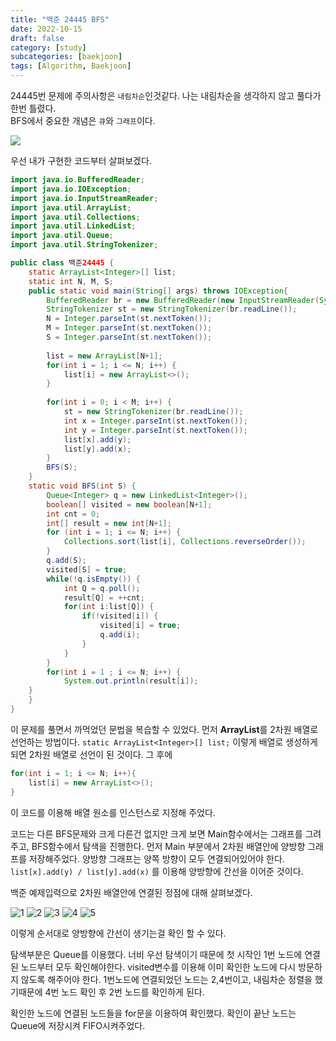 ```yaml
---
title: "백준 24445 BFS"
date: 2022-10-15
draft: false
category: [study]
subcategories: [baekjoon]
tags: [Algorithm, Baekjoon]
---
```


24445번 문제에 주의사항은 `내림차순`인것같다. 나는 내림차순을 생각하지 않고 풀다가 한번 틀렸다.  
BFS에서 중요한 개념은 `큐`와 `그래프`이다.  

<!--more-->

![](/images/study/baekjoon/24445/1.png)  

우선 내가 구현한 코드부터 살펴보겠다.

```java
import java.io.BufferedReader;
import java.io.IOException;
import java.io.InputStreamReader;
import java.util.ArrayList;
import java.util.Collections;
import java.util.LinkedList;
import java.util.Queue;
import java.util.StringTokenizer;

public class 백준24445 {
	static ArrayList<Integer>[] list;
	static int N, M, S;
	public static void main(String[] args) throws IOException{
		BufferedReader br = new BufferedReader(new InputStreamReader(System.in));
		StringTokenizer st = new StringTokenizer(br.readLine());
		N = Integer.parseInt(st.nextToken());
		M = Integer.parseInt(st.nextToken());
		S = Integer.parseInt(st.nextToken());
		
		list = new ArrayList[N+1];
		for(int i = 1; i <= N; i++) {
			list[i] = new ArrayList<>();
		}
		
		for(int i = 0; i < M; i++) {
			st = new StringTokenizer(br.readLine());
			int x = Integer.parseInt(st.nextToken());
			int y = Integer.parseInt(st.nextToken());
			list[x].add(y);
			list[y].add(x);
		}
		BFS(S);
	}
	static void BFS(int S) {
		Queue<Integer> q = new LinkedList<Integer>();
		boolean[] visited = new boolean[N+1];
		int cnt = 0;
		int[] result = new int[N+1];
		for (int i = 1; i <= N; i++) { 
			Collections.sort(list[i], Collections.reverseOrder());
		}
		q.add(S);
		visited[S] = true;
		while(!q.isEmpty()) {
			int Q = q.poll();
			result[Q] = ++cnt;
			for(int i:list[Q]) {
				if(!visited[i]) {
					visited[i] = true;
					q.add(i);
				}
			}
		}
		for(int i = 1 ; i <= N; i++) { 
			System.out.println(result[i]);
	}
	}
}
```

이 문제를 풀면서 까먹었던 문법을 복습할 수 있었다. 먼저 **ArrayList**를 2차원 배열로 선언하는 방법이다.
`static ArrayList<Integer>[] list;` 이렇게 배열로 생성하게 되면 2차원 배열로 선언이 된 것이다. 그 후에

```java
for(int i = 1; i <= N; i++){
    list[i] = new ArrayList<>();
}
```
이 코드를 이용해 배열 원소를 인스턴스로 지정해 주었다.

코드는 다른 BFS문제와 크게 다른건 없지만 크게 보면 Main함수에서는 그래프를 그려주고, BFS함수에서 탐색을 진행한다. 먼저 Main 부분에서 2차원 배열안에 양방향 그래프를 저장해주었다. 양방향 그래프는 양쪽 방향이 모두 연결되어있어야 한다. `list[x].add(y) / list[y].add(x)` 를 이용해 양방향에 간선을 이어준 것이다.

백준 예제입력으로 2차원 배열안에 연결된 정점에 대해 살펴보겠다.

![1](./images/study/baekjoon/24445/2.png)
![2](./images/study/baekjoon/24445/3.png)
![3](./images/study/baekjoon/24445/4.png)
![4](./images/study/baekjoon/24445/5.png)
![5](./images/study/baekjoon/24445/6.png)

이렇게 순서대로 양방향에 간선이 생기는걸 확인 할 수 있다.

탐색부분은 Queue를 이용했다. 너비 우선 탐색이기 때문에 첫 시작인 1번 노드에 연결된 노드부터 모두 확인해야한다. visited변수를 이용해 이미 확인한 노드에 다시 방문하지 않도록 해주어야 한다. 1번노드에 연결되었던 노드는 2,4번이고, 내림차순 정렬을 했기때문에 4번 노드 확인 후 2번 노드를 확인하게 된다.

확인한 노드에 연결된 노드들을 for문을 이용하여 확인했다. 확인이 끝난 노드는 Queue에 저장시켜 FIFO시켜주었다.
